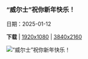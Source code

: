 ### “威尔士”祝你新年快乐！

日期：2025-01-12

**下载**  |  [1920x1080](https://cn.bing.com/th?id=OHR.CoastalWales_ZH-CN9113929287_1920x1080.jpg)  |  [3840x2160](https://cn.bing.com/th?id=OHR.CoastalWales_ZH-CN9113929287_UHD.jpg)

![“威尔士”祝你新年快乐！](https://cn.bing.com/th?id=OHR.CoastalWales_ZH-CN9113929287_1920x1080.jpg "小屋和特尔莫尔灯塔，兰德温岛，威尔士，英国 (© Westend61 on Offset/Shutterstock)")

